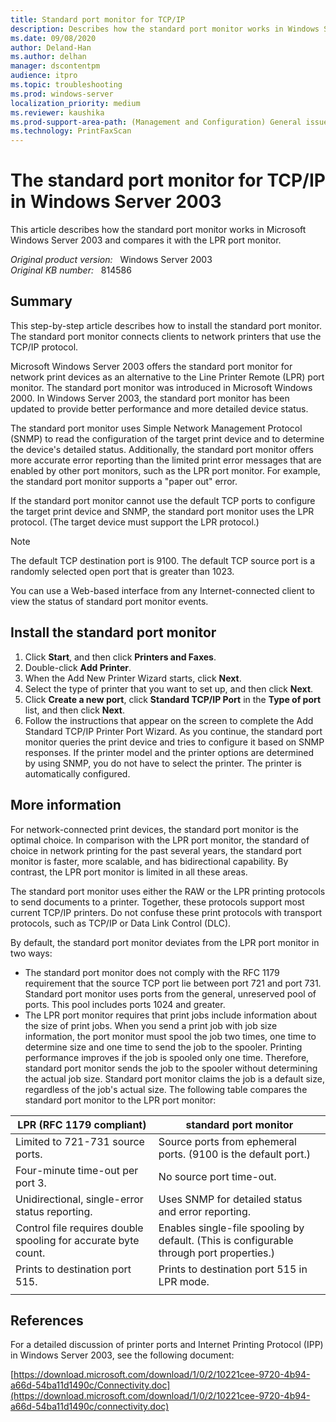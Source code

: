 ```yaml
---
title: Standard port monitor for TCP/IP
description: Describes how the standard port monitor works in Windows Server 2003 and compares it with the LPR port monitor.
ms.date: 09/08/2020
author: Deland-Han
ms.author: delhan
manager: dscontentpm
audience: itpro
ms.topic: troubleshooting
ms.prod: windows-server
localization_priority: medium
ms.reviewer: kaushika
ms.prod-support-area-path: (Management and Configuration) General issues
ms.technology: PrintFaxScan
---
```

# The standard port monitor for TCP/IP in Windows Server 2003

This article describes how the standard port monitor works in Microsoft Windows Server 2003 and compares it with the LPR port monitor.

_Original product version:_ &nbsp; Windows Server 2003  
_Original KB number:_ &nbsp; 814586

## Summary

This step-by-step article describes how to install the standard port monitor. The standard port monitor connects clients to network printers that use the TCP/IP protocol.

Microsoft Windows Server 2003 offers the standard port monitor for network print devices as an alternative to the Line Printer Remote (LPR) port monitor. The standard port monitor was introduced in Microsoft Windows 2000. In Windows Server 2003, the standard port monitor has been updated to provide better performance and more detailed device status.

The standard port monitor uses Simple Network Management Protocol (SNMP) to read the configuration of the target print device and to determine the device's detailed status. Additionally, the standard port monitor offers more accurate error reporting than the limited print error messages that are enabled by other port monitors, such as the LPR port monitor. For example, the standard port monitor supports a "paper out" error.

If the standard port monitor cannot use the default TCP ports to configure the target print device and SNMP, the standard port monitor uses the LPR protocol. (The target device must support the LPR protocol.)

> [!NOTE]
> The default TCP destination port is 9100. The default TCP source port is a randomly selected open port that is greater than 1023.

You can use a Web-based interface from any Internet-connected client to view the status of standard port monitor events.

## Install the standard port monitor


1. Click **Start**, and then click **Printers and Faxes**.
2. Double-click **Add Printer**.
3. When the Add New Printer Wizard starts, click **Next**.
4. Select the type of printer that you want to set up, and then click **Next**.
5. Click **Create a new port**, click **Standard TCP/IP Port** in the **Type of port** list, and then click **Next**.
6. Follow the instructions that appear on the screen to complete the Add Standard TCP/IP Printer Port Wizard. As you continue, the standard port monitor queries the print device and tries to configure it based on SNMP responses. If the printer model and the printer options are determined by using SNMP, you do not have to select the printer. The printer is automatically configured.

## More information

For network-connected print devices, the standard port monitor is the optimal choice. In comparison with the LPR port monitor, the standard of choice in network printing for the past several years, the standard port monitor is faster, more scalable, and has bidirectional capability. By contrast, the LPR port monitor is limited in all these areas.

The standard port monitor uses either the RAW or the LPR printing protocols to send documents to a printer. Together, these protocols support most current TCP/IP printers. Do not confuse these print protocols with transport protocols, such as TCP/IP or Data Link Control (DLC).

By default, the standard port monitor deviates from the LPR port monitor in two ways:
- The standard port monitor does not comply with the RFC 1179 requirement that the source TCP port lie between port 721 and port 731. Standard port monitor uses ports from the general, unreserved pool of ports. This pool includes ports 1024 and greater.
- The LPR port monitor requires that print jobs include information about the size of print jobs. When you send a print job with job size information, the port monitor must spool the job two times, one time to determine size and one time to send the job to the spooler. Printing performance improves if the job is spooled only one time. Therefore, standard port monitor sends the job to the spooler without determining the actual job size. Standard port monitor claims the job is a default size, regardless of the job's actual size. The following table compares the standard port monitor to the LPR port monitor:

|LPR (RFC 1179 compliant)|standard port monitor|
|---|---|
|Limited to 721-731 source ports.|Source ports from ephemeral ports. (9100 is the default port.)|
|Four-minute time-out per port 3.|No source port time-out.|
|Unidirectional, single-error status reporting.|Uses SNMP for detailed status and error reporting.|
|Control file requires double spooling for accurate byte count.|Enables single-file spooling by default. (This is configurable through port properties.)|
|Prints to destination port 515.|Prints to destination port 515 in LPR mode.|
|||


## References

For a detailed discussion of printer ports and Internet Printing Protocol (IPP) in Windows Server 2003, see the following document:

[https://download.microsoft.com/download/1/0/2/10221cee-9720-4b94-a66d-54ba11d1490c/Connectivity.doc](https://download.microsoft.com/download/1/0/2/10221cee-9720-4b94-a66d-54ba11d1490c/connectivity.doc) 

